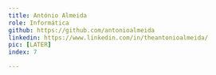 ```yaml
---
title: António Almeida
role: Informática
github: https://github.com/antonioalmeida
linkedin: https://www.linkedin.com/in/theantonioalmeida/
pic: [LATER]
index: 7

---
```

